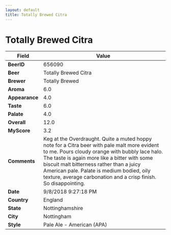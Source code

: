```yaml
---
layout: default
title: Totally Brewed Citra
---
```


# Totally Brewed Citra

| Field         | Value     |
|---------------|-----------|
| **BeerID** | 656090 |
| **Beer** | Totally Brewed Citra |
| **Brewer** | Totally Brewed |
| **Aroma** | 6.0 |
| **Appearance** | 4.0 |
| **Taste** | 6.0 |
| **Palate** | 4.0 |
| **Overall** | 12.0 |
| **MyScore** | 3.2 |
| **Comments** | Keg at the Overdraught. Quite a muted hoppy note for a Citra beer with pale malt more evident to me. Pours cloudy orange with bubbly lace halo. The taste is again more like a bitter with some biscuit malt bitterness rather than a juicy American pale. Palate is medium bodied, oily texture, average carbonation and a crisp finish. So disappointing. |
| **Date** | 9/8/2018 9:27:18 PM |
| **Country** | England |
| **State** | Nottinghamshire |
| **City** | Nottingham |
| **Style** | Pale Ale - American (APA) |
